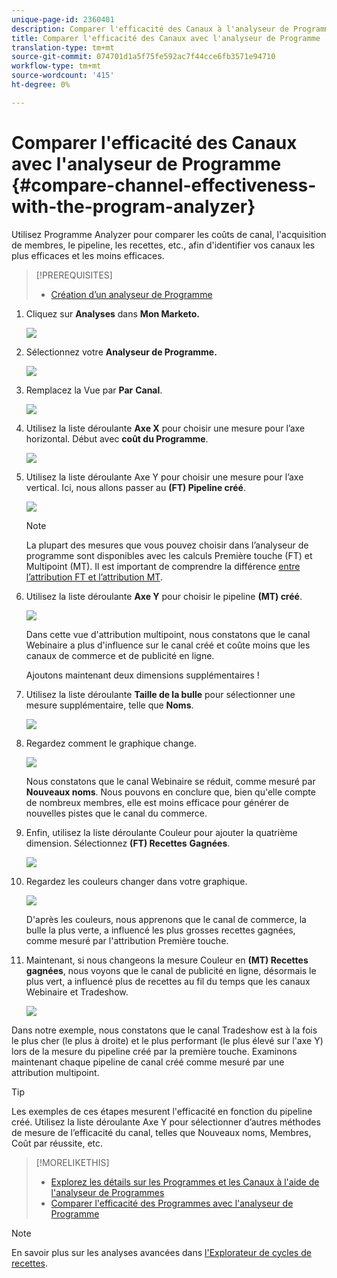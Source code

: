```yaml
---
unique-page-id: 2360401
description: Comparer l'efficacité des Canaux à l'analyseur de Programme - Documentation sur le marketing - Documentation sur les produits
title: Comparer l'efficacité des Canaux avec l'analyseur de Programme
translation-type: tm+mt
source-git-commit: 074701d1a5f75fe592ac7f44cce6fb3571e94710
workflow-type: tm+mt
source-wordcount: '415'
ht-degree: 0%

---
```



# Comparer l&#39;efficacité des Canaux avec l&#39;analyseur de Programme {#compare-channel-effectiveness-with-the-program-analyzer}

Utilisez Programme Analyzer pour comparer les coûts de canal, l&#39;acquisition de membres, le pipeline, les recettes, etc., afin d&#39;identifier vos canaux les plus efficaces et les moins efficaces.

>[!PREREQUISITES]
>
>* [Création d’un analyseur de Programme](create-a-program-analyzer.md)


1. Cliquez sur **Analyses** dans **Mon Marketo.**

   ![](assets/image2014-9-17-18-3a36-3a13.png)

1. Sélectionnez votre **Analyseur de Programme.**

   ![](assets/image2014-9-17-18-3a36-3a40.png)

1. Remplacez la Vue par **Par** **Canal**.

   ![](assets/image2014-9-17-18-3a36-3a59.png)

1. Utilisez la liste déroulante **Axe X** pour choisir une mesure pour l’axe horizontal. Début avec **coût du Programme**.

   ![](assets/image2014-9-17-18-3a37-3a7.png)

1. Utilisez la liste déroulante Axe Y pour choisir une mesure pour l’axe vertical. Ici, nous allons passer au **(FT) Pipeline créé**.

   ![](assets/image2014-9-17-18-3a37-3a50.png)

   >[!NOTE]
   >
   >La plupart des mesures que vous pouvez choisir dans l’analyseur de programme sont disponibles avec les calculs Première touche (FT) et Multipoint (MT). Il est important de comprendre la différence [entre l’attribution FT et l’attribution MT](/help/marketo/product-docs/reporting/revenue-cycle-analytics/revenue-tools/attribution/understanding-attribution.md).

1. Utilisez la liste déroulante **Axe Y** pour choisir le pipeline **(MT) créé**.

   ![](assets/image2014-9-17-18-3a39-3a5.png)

   Dans cette vue d&#39;attribution multipoint, nous constatons que le canal Webinaire a plus d&#39;influence sur le canal créé et coûte moins que les canaux de commerce et de publicité en ligne.

   Ajoutons maintenant deux dimensions supplémentaires !

1. Utilisez la liste déroulante **Taille de la bulle** pour sélectionner une mesure supplémentaire, telle que **Noms**.

   ![](assets/image2014-9-17-18-3a39-3a36.png)

1. Regardez comment le graphique change.

   ![](assets/image2014-9-17-18-3a39-3a55.png)

   Nous constatons que le canal Webinaire se réduit, comme mesuré par **Nouveaux noms**. Nous pouvons en conclure que, bien qu&#39;elle compte de nombreux membres, elle est moins efficace pour générer de nouvelles pistes que le canal du commerce.

1. Enfin, utilisez la liste déroulante Couleur pour ajouter la quatrième dimension. Sélectionnez **(FT) Recettes** **Gagnées**.

   ![](assets/image2014-9-17-18-3a41-3a7.png)

1. Regardez les couleurs changer dans votre graphique.

   ![](assets/image2014-9-17-18-3a41-3a19.png)

   D&#39;après les couleurs, nous apprenons que le canal de commerce, la bulle la plus verte, a influencé les plus grosses recettes gagnées, comme mesuré par l&#39;attribution Première touche.

1. Maintenant, si nous changeons la mesure Couleur en **(MT) Recettes gagnées**, nous voyons que le canal de publicité en ligne, désormais le plus vert, a influencé plus de recettes au fil du temps que les canaux Webinaire et Tradeshow.

   ![](assets/image2014-9-17-18-3a41-3a40.png)

Dans notre exemple, nous constatons que le canal Tradeshow est à la fois le plus cher (le plus à droite) et le plus performant (le plus élevé sur l&#39;axe Y) lors de la mesure du pipeline créé par la première touche. Examinons maintenant chaque pipeline de canal créé comme mesuré par une attribution multipoint.

>[!TIP]
>
>Les exemples de ces étapes mesurent l&#39;efficacité en fonction du pipeline créé. Utilisez la liste déroulante Axe Y pour sélectionner d’autres méthodes de mesure de l’efficacité du canal, telles que Nouveaux noms, Membres, Coût par réussite, etc.

>[!MORELIKETHIS]
>
>* [Explorez les détails sur les Programmes et les Canaux à l&#39;aide de l&#39;analyseur de Programmes](explore-program-and-channel-details-with-the-program-analyzer.md)
>* [Comparer l&#39;efficacité des Programmes avec l&#39;analyseur de Programme](compare-program-effectiveness-with-the-program-analyzer.md)

>



>[!NOTE]
>
>En savoir plus sur les analyses avancées dans [l&#39;Explorateur de cycles de recettes](http://docs.marketo.com/display/docs/revenue+cycle+analytics).
